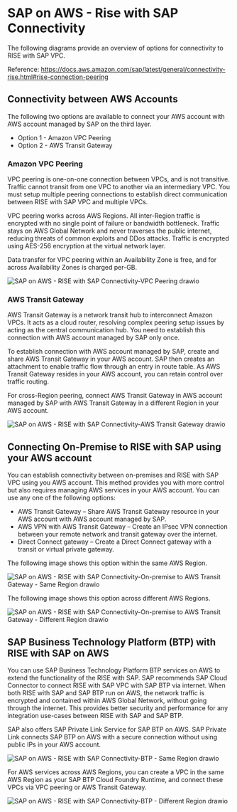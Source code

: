 # SAP on AWS - Rise with SAP Connectivity
The following diagrams provide an overview of options for connectivity to RISE with SAP VPC.

Reference: https://docs.aws.amazon.com/sap/latest/general/connectivity-rise.html#rise-connection-peering

## Connectivity between AWS Accounts
The following two options are available to connect your AWS account with AWS account managed by SAP on the third layer.
* Option 1 - Amazon VPC Peering
* Option 2 - AWS Transit Gateway

### Amazon VPC Peering

VPC peering is one-on-one connection between VPCs, and is not transitive. Traffic cannot transit from one VPC to another via an intermediary VPC. You must setup multiple peering connections to establish direct communication between RISE with SAP VPC and multiple VPCs. 

VPC peering works across AWS Regions. All inter-Region traffic is encrypted with no single point of failure or bandwidth bottleneck. Traffic stays on AWS Global Network and never traverses the public internet, reducing threats of common exploits and DDos attacks. Traffic is encrypted using AES-256 encryption at the virtual network layer.

Data transfer for VPC peering within an Availability Zone is free, and for across Availability Zones is charged per-GB.

![SAP on AWS - RISE with SAP Connectivity-VPC Peering drawio](https://github.com/luiz-machado-pt/sap-on-aws/assets/170890096/c960d73c-ed4a-47c0-a1fb-528cad957390)


### AWS Transit Gateway

AWS Transit Gateway is a network transit hub to interconnect Amazon VPCs. It acts as a cloud router, resolving complex peering setup issues by acting as the central communication hub. You need to establish this connection with AWS account managed by SAP only once.

To establish connection with AWS account managed by SAP, create and share AWS Transit Gateway in your AWS account. SAP then creates an attachment to enable traffic flow through an entry in route table. As AWS Transit Gateway resides in your AWS account, you can retain control over traffic routing.

For cross-Region peering, connect AWS Transit Gateway in AWS account managed by SAP with AWS Transit Gateway in a different Region in your AWS account.

![SAP on AWS - RISE with SAP Connectivity-AWS Transit Gateway drawio](https://github.com/luiz-machado-pt/sap-on-aws/assets/170890096/ce88f8ca-7be1-4e32-90ae-a4b6ddcf21ce)


## Connecting On-Premise to RISE with SAP using your AWS account
You can establish connectivity between on-premises and RISE with SAP VPC using you AWS account. This method provides you with more control but also requires managing AWS services in your AWS account. You can use any one of the following options:

* AWS Transit Gateway – Share AWS Transit Gateway resource in your AWS account with AWS account managed by SAP.
* AWS VPN with AWS Transit Gateway – Create an IPsec VPN connection between your remote network and transit gateway over the internet.
* Direct Connect gateway – Create a Direct Connect gateway with a transit or virtual private gateway.


The following image shows this option within the same AWS Region.

![SAP on AWS - RISE with SAP Connectivity-On-premise to AWS Transit Gateway - Same Region drawio](https://github.com/luiz-machado-pt/sap-on-aws/assets/170890096/986fee23-6f6e-43f6-a19c-a9e737d5a40e)

The following image shows this option across different AWS Regions.

![SAP on AWS - RISE with SAP Connectivity-On-premise to AWS Transit Gateway - Different Region drawio](https://github.com/luiz-machado-pt/sap-on-aws/assets/170890096/a09681a7-291c-4acb-838a-c1361d3d4f55)


## SAP Business Technology Platform (BTP) with RISE with SAP on AWS
You can use SAP Business Technology Platform BTP services on AWS to extend the functionality of the RISE with SAP. SAP recommends SAP Cloud Connector to connect RISE with SAP VPC with SAP BTP via internet. When both RISE with SAP and SAP BTP run on AWS, the network traffic is encrypted and contained within AWS Global Network, without going through the internet. This provides better security and performance for any integration use-cases between RISE with SAP and SAP BTP.

SAP also offers SAP Private Link Service for SAP BTP on AWS. SAP Private Link connects SAP BTP on AWS with a secure connection without using public IPs in your AWS account.

![SAP on AWS - RISE with SAP Connectivity-BTP - Same Region drawio](https://github.com/luiz-machado-pt/sap-on-aws/assets/170890096/1d59aeae-a46b-4879-8160-7121d9b28f57)

For AWS services across AWS Regions, you can create a VPC in the same AWS Region as your SAP BTP Cloud Foundry Runtime, and connect these VPCs via VPC peering or AWS Transit Gateway. 

![SAP on AWS - RISE with SAP Connectivity-BTP - Different Region drawio](https://github.com/luiz-machado-pt/sap-on-aws/assets/170890096/051511dd-31db-4ea2-88e7-f0d521f5191a)






